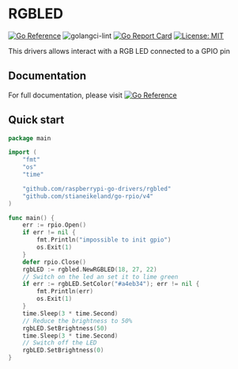 # RGBLED

[![Go Reference](https://pkg.go.dev/badge/github.com/raspberrypi-go-drivers/rgbled.svg)](https://pkg.go.dev/github.com/raspberrypi-go-drivers/rgbled)
![golangci-lint](https://github.com/raspberrypi-go-drivers/led/workflows/golangci-lint/badge.svg)
[![Go Report Card](https://goreportcard.com/badge/github.com/raspberrypi-go-drivers/rgbled)](https://goreportcard.com/report/github.com/raspberrypi-go-drivers/rgbled)
[![License: MIT](https://img.shields.io/badge/License-MIT-yellow.svg)](https://opensource.org/licenses/MIT)

This drivers allows interact with a RGB LED connected to a GPIO pin

## Documentation

For full documentation, please visit [![Go Reference](https://pkg.go.dev/badge/github.com/raspberrypi-go-drivers/rgbled.svg)](https://pkg.go.dev/github.com/raspberrypi-go-drivers/rgbled)

## Quick start

```go
package main

import (
	"fmt"
	"os"
	"time"

	"github.com/raspberrypi-go-drivers/rgbled"
	"github.com/stianeikeland/go-rpio/v4"
)

func main() {
	err := rpio.Open()
	if err != nil {
		fmt.Println("impossible to init gpio")
		os.Exit(1)
	}
	defer rpio.Close()
	rgbLED := rgbled.NewRGBLED(18, 27, 22)
	// Switch on the led an set it to lime green
	if err := rgbLED.SetColor("#a4eb34"); err != nil {
		fmt.Println(err)
		os.Exit(1)
	}
	time.Sleep(3 * time.Second)
	// Reduce the brightness to 50%
	rgbLED.SetBrightness(50)
	time.Sleep(3 * time.Second)
	// Switch off the LED
	rgbLED.SetBrightness(0)
}
```
